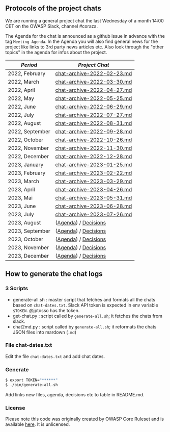 ## Protocols of the project chats

We are running a general project chat the last Wednesday of a month 14:00 CET on the OWASP Slack, channel #coraza.

The Agenda for the chat is announced as a github issue in advance with the tag `Meeting Agenda`. In the Agenda you will also find general news for the project like links to 3rd party news articles etc. Also look through the "other topics" in the agenda for infos about the project.

| *Period* | *Project Chat* |
| -------- | -------------- |
| 2022, February | [chat-archive-2022-02-23.md](chat-archive-2022-02-23.md) 
| 2022, March | [chat-archive-2022-03-30.md](chat-archive-2022-03-30.md) 
| 2022, April | [chat-archive-2022-04-27.md](chat-archive-2022-04-27.md) 
| 2022, May | [chat-archive-2022-05-25.md](chat-archive-2022-05-25.md) 
| 2022, June | [chat-archive-2022-06-29.md](chat-archive-2022-06-29.md) 
| 2022, July | [chat-archive-2022-07-27.md](chat-archive-2022-07-27.md) 
| 2022, August | [chat-archive-2022-08-31.md](chat-archive-2022-08-31.md) 
| 2022, September | [chat-archive-2022-09-28.md](chat-archive-2022-09-28.md) 
| 2022, October | [chat-archive-2022-10-26.md](chat-archive-2022-10-26.md) 
| 2022, November | [chat-archive-2022-11-30.md](chat-archive-2022-11-30.md) 
| 2022, December | [chat-archive-2022-12-28.md](chat-archive-2022-12-28.md) 
| 2023, January | [chat-archive-2023-01-25.md](chat-archive-2023-01-25.md) 
| 2023, February | [chat-archive-2023-02-22.md](chat-archive-2023-02-2.md) 
| 2023, March | [chat-archive-2023-03-29.md](chat-archive-2023-03-29.md) 
| 2023, April | [chat-archive-2023-04-26.md](chat-archive-2023-04-26.md)|
| 2023, Mai | [chat-archive-2023-05-31.md](chat-archive-2023-05-31.md)|
| 2023, June | [chat-archive-2023-06-28.md](chat-archive-2023-06-28.md)|
| 2023, July | [chat-archive-2023-07-26.md](chat-archive-2023-07-26.md) |
| 2023, August | []() ([Agenda]()) / [Decisions]() |
| 2023, September | []() ([Agenda]()) / [Decisions]() |
| 2023, October | []() ([Agenda]()) / [Decisions]() |
| 2023, November | []() ([Agenda]()) / [Decisions]() |
| 2023, December | []() ([Agenda]()) / [Decisions]() |

## How to generate the chat logs

### 3 Scripts

* generate-all.sh : master script that fetches and formats all the chats based on `chat-dates.txt`. Slack API token is expected in env variable `$TOKEN`. @jptosso has the token.
* get-chat.py : script called by `generate-all.sh`; it fetches the chats from slack.
* chat2md.py : script called by `generate-all.sh`; it reformats the chats JSON files into mardown (`.md`)

### File chat-dates.txt

Edit the file `chat-dates.txt` and add chat dates.

### Generate

```bash
$ export TOKEN="******"
$ ./bin/generate-all.sh
```

Add links new files, agenda, decisions etc to table in README.md.

### License

Please note this code was originally created by OWASP Core Ruleset and is available [here](https://github.com/corazawaf/project-chat-archive/tree/main). It is unlicensed.